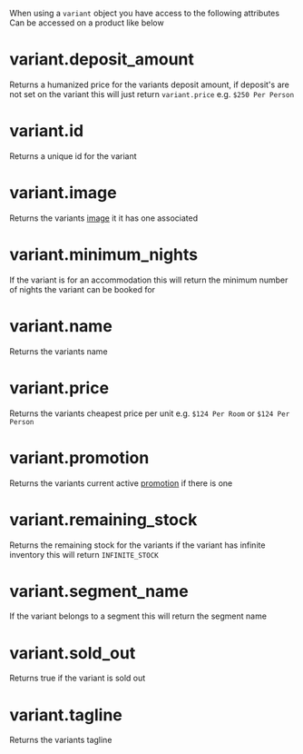 When using a `variant` object you have access to the following attributes
Can be accessed on a product like below

# variant.deposit_amount

Returns a humanized price for the variants deposit amount, if deposit's are not set on the variant this will just return `variant.price` e.g. `$250 Per Person`

# variant.id

Returns a unique id for the variant

# variant.image

Returns the variants [image](undefined) it it has one associated

# variant.minimum_nights

If the variant is for an accommodation this will return the minimum number of nights the variant can be booked for

# variant.name

Returns the variants name

# variant.price

Returns the variants cheapest price per unit e.g. `$124 Per Room` or `$124 Per Person`

# variant.promotion

Returns the variants current active [promotion](undefined) if there is one

# variant.remaining_stock

Returns the remaining stock for the variants if the variant has infinite inventory this will return `INFINITE_STOCK`

# variant.segment_name

If the variant belongs to a segment this will return the segment name

# variant.sold_out

Returns true if the variant is sold out

# variant.tagline

Returns the variants tagline

